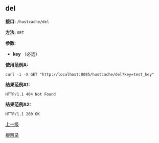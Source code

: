 ## del ##

**接口:** `/hustcache/del`

**方法:** `GET`

**参数:** 

*  **key** （必选）  


**使用范例A:**

    curl -i -X GET "http://localhost:8085/hustcache/del?key=test_key"

**结果范例A1:**

	HTTP/1.1 404 Not Found
		
**结果范例A2:**

	HTTP/1.1 200 OK

[上一级](../hustcache.md)

[根目录](../../../index.md)